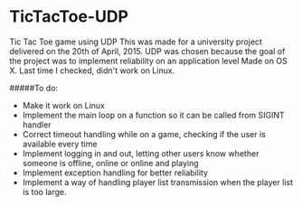 # TicTacToe-UDP
Tic Tac Toe game using UDP
This was made for a university project delivered on the 20th of April, 2015. UDP was chosen because the goal of the project was to implement reliability on an application level
Made on OS X. Last time I checked, didn't work on Linux.


#####To do:
- Make it work on Linux
- Implement the main loop on a function so it can be called from SIGINT handler
- Correct timeout handling while on a game, checking if the user is available every time
- Implement logging in and out, letting other users know whether someone is offline, online or online and playing
- Implement exception handling for better reliability 
- Implement a way of handling player list transmission when the player list is too large.
